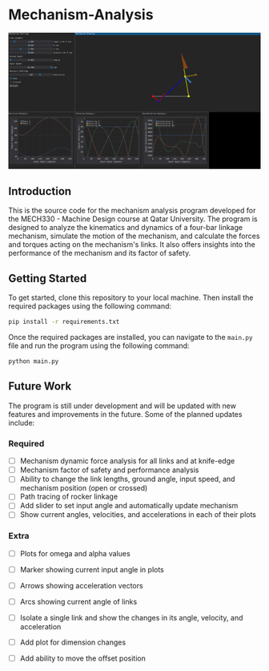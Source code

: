 # Mechanism-Analysis

![Project cover photo showing a four-bar linkage mechanism](cover.png)

## Introduction

This is the source code for the mechanism analysis program developed for the MECH330 - Machine Design course at Qatar University. The program is designed to analyze the kinematics and dynamics of a four-bar linkage mechanism, simulate the motion of the mechanism, and calculate the forces and torques acting on the mechanism's links. It also offers insights into the performance of the mechanism and its factor of safety.

## Getting Started

To get started, clone this repository to your local machine. Then install the required packages using the following command:

```bash
pip install -r requirements.txt
```

Once the required packages are installed, you can navigate to the `main.py` file and run the program using the following command:

```bash
python main.py
```

## Future Work

The program is still under development and will be updated with new features and improvements in the future. Some of the planned updates include:

### Required
- [ ] Mechanism dynamic force analysis for all links and at knife-edge
- [ ] Mechanism factor of safety and performance analysis
- [ ] Ability to change the link lengths, ground angle, input speed, and mechanism position (open or crossed)
- [ ] Path tracing of rocker linkage
- [ ] Add slider to set input angle and automatically update mechanism
- [ ] Show current angles, velocities, and accelerations in each of their plots 

### Extra
- [ ] Plots for omega and alpha values
- [ ] Marker showing current input angle in plots
- [ ] Arrows showing acceleration vectors
- [ ] Arcs showing current angle of links
- [ ] Isolate a single link and show the changes in its angle, velocity, and acceleration
- [ ] Add plot for dimension changes
- [ ] Add ability to move the offset position

